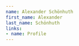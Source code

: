 ```yaml
---
name: Alexander Schönhuth
first_name: Alexander
last_name: Schönhuth
links:
- name: Profile
---
```

